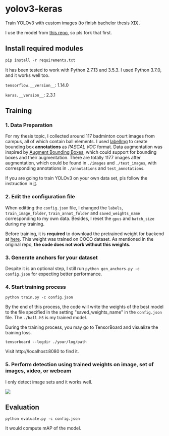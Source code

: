 # yolov3-keras

Train YOLOv3 with custom images (to finish bachelor thesis XD).

I use the model from [this repo](https://github.com/experiencor/keras-yolo3), so pls fork that first.

## Install required modules

```python
pip install -r requirements.txt
```

It has been tested to work with Python 2.7.13 and 3.5.3. I used Python 3.7.0, and it works well too.

`tensorflow.__version__`: 1.14.0

`keras.__version__`: 2.3.1

## Training

### 1. Data Preparation

For my thesis topic, I collected around 117 badminton court images from campus, all of which contain ball elements. I used [labelImg](https://github.com/tzutalin/labelImg) to create bounding box **annotations** as _PASCAL VOC_ format. Data augmentation was inspired by [Augment Bounding Boxes](https://nbviewer.jupyter.org/github/aleju/imgaug-doc/blob/master/notebooks/B02%20-%20Augment%20Bounding%20Boxes.ipynb), which could support for bounding boxes and their augmentation. There are totally 1177 images after augmentation, which could be found in `./images` and `./test_images`, with corresponding annotations in `./annotations` and `test_annotations`.

If you are going to train YOLOv3 on your own data set, pls follow the instruction in [it](https://github.com/experiencor/keras-yolo3).

### 2. Edit the configuration file

When editting the `config.json` file, I changed the `labels`, `train_image_folder`, `train_annot_folder` and `saved_weights_name` corresponding to my own data. Besides, I reset the `gpus` and `batch_size` during my training.

Before training, it is **required** to download the pretrained weight for backend at [here](https://bit.ly/39rLNoE). This weight was trained on COCO dataset. As mentioned in the original repo, **the code does not work without this weights.**

### 3. Generate anchors for your dataset

Despite it is an optional step, I still run `python gen_anchors.py -c config.json` for expecting better performance.

### 4. Start training process

`python train.py -c config.json`

By the end of this process, the code will write the weights of the best model to the file specified in the setting "saved_weights_name" in the `config.json` file. The `./ball.h5` is my trained model.

During the training process, you may go to TensorBoard and visualize the training loss.

`tensorboard --logdir ./your/log/path`

Visit http://localhost:8080 to find it.

### 5. Perform detection using trained weights on image, set of images, video, or webcam

I only detect image sets and it works well.

![](https://user-images.githubusercontent.com/35906792/77249469-258d8e80-6c7c-11ea-8992-635177009f74.jpg)

## Evaluation

`python evaluate.py -c config.json`

It would compute mAP of the model.
